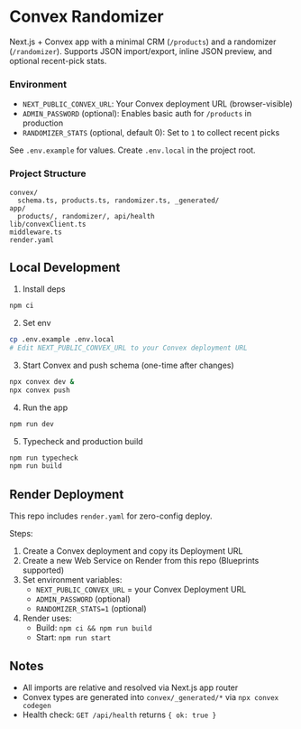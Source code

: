 # Convex Randomizer

Next.js + Convex app with a minimal CRM (`/products`) and a randomizer (`/randomizer`). Supports JSON import/export, inline JSON preview, and optional recent-pick stats.

### Environment
- `NEXT_PUBLIC_CONVEX_URL`: Your Convex deployment URL (browser-visible)
- `ADMIN_PASSWORD` (optional): Enables basic auth for `/products` in production
- `RANDOMIZER_STATS` (optional, default 0): Set to `1` to collect recent picks

See `.env.example` for values. Create `.env.local` in the project root.

### Project Structure
```
convex/
  schema.ts, products.ts, randomizer.ts, _generated/
app/
  products/, randomizer/, api/health
lib/convexClient.ts
middleware.ts
render.yaml
```

## Local Development
1) Install deps
```bash
npm ci
```
2) Set env
```bash
cp .env.example .env.local
# Edit NEXT_PUBLIC_CONVEX_URL to your Convex deployment URL
```
3) Start Convex and push schema (one-time after changes)
```bash
npx convex dev &
npx convex push
```
4) Run the app
```bash
npm run dev
```
5) Typecheck and production build
```bash
npm run typecheck
npm run build
```

## Render Deployment
This repo includes `render.yaml` for zero-config deploy.

Steps:
1) Create a Convex deployment and copy its Deployment URL
2) Create a new Web Service on Render from this repo (Blueprints supported)
3) Set environment variables:
   - `NEXT_PUBLIC_CONVEX_URL` = your Convex Deployment URL
   - `ADMIN_PASSWORD` (optional)
   - `RANDOMIZER_STATS=1` (optional)
4) Render uses:
   - Build: `npm ci && npm run build`
   - Start: `npm run start`

## Notes
- All imports are relative and resolved via Next.js app router
- Convex types are generated into `convex/_generated/*` via `npx convex codegen`
- Health check: `GET /api/health` returns `{ ok: true }`
